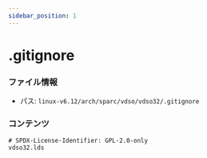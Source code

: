 ```yaml
---
sidebar_position: 1
---
```

# .gitignore

### ファイル情報

- パス: `linux-v6.12/arch/sparc/vdso/vdso32/.gitignore`

### コンテンツ

```gitignore
# SPDX-License-Identifier: GPL-2.0-only
vdso32.lds

```

